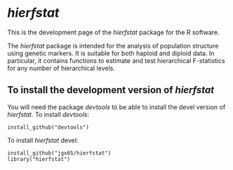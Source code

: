 # *hierfstat*

This is the development page of the *hierfstat* package for the R software.

The *hierfstat* package is intended for the analysis of population structure using genetic markers.  It is suitable for both haploid and diploid data. In particular, it contains functions to estimate and test hierarchical F-statistics for any number of hierarchical levels.

## To install the development version of *hierfstat*

You will need the package *devtools*  to be able to install the devel version of *hierfstat*. To install *devtools*:

```
install_github("devtools")
```

To install *hierfstat* devel:

```
install_github("jgx65/hierfstat")
library("hierfstat")
```

